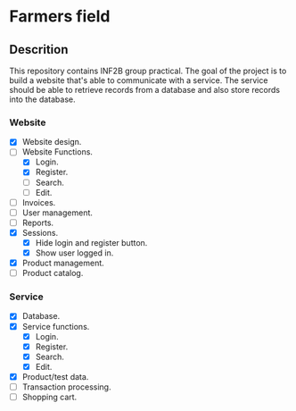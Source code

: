 # Farmers field

## Descrition

This repository contains INF2B group practical. The goal of the project is to build a website that's able to communicate with a service. The service should be able to retrieve records from a database and also store records into the database.

### Website

- [x] Website design.
- [ ] Website Functions.
  - [x] Login.
  - [x] Register.
  - [ ] Search.
  - [ ] Edit.
- [ ] Invoices.
- [ ] User management.
- [ ] Reports.
- [x] Sessions.
  - [x] Hide login and register button.
  - [x] Show user logged in.
- [x] Product management.
- [ ] Product catalog.

### Service

- [x] Database.
- [x] Service functions.
  - [x] Login.
  - [x] Register.
  - [x] Search.
  - [x] Edit.
- [x] Product/test data.
- [ ] Transaction processing.
- [ ] Shopping cart.
